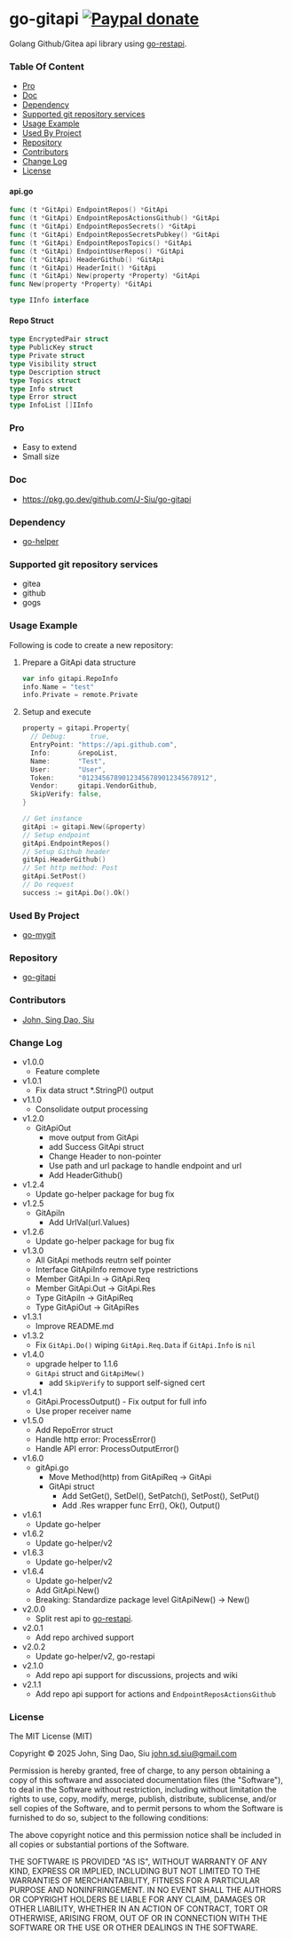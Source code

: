 # go-gitapi  [![Paypal donate](https://www.paypalobjects.com/en_US/i/btn/btn_donate_LG.gif)](https://www.paypal.com/donate/?business=HZF49NM9D35SJ&no_recurring=0&currency_code=CAD)

Golang Github/Gitea api library using [go-restapi](https://github.com/J-Siu/go-restapi).

### Table Of Content
<!-- TOC -->

- [Pro](#pro)
- [Doc](#doc)
- [Dependency](#dependency)
- [Supported git repository services](#supported-git-repository-services)
- [Usage Example](#usage-example)
- [Used By Project](#used-by-project)
- [Repository](#repository)
- [Contributors](#contributors)
- [Change Log](#change-log)
- [License](#license)

<!-- /TOC -->
<!--more-->

#### api.go

```go
func (t *GitApi) EndpointRepos() *GitApi
func (t *GitApi) EndpointReposActionsGithub() *GitApi
func (t *GitApi) EndpointReposSecrets() *GitApi
func (t *GitApi) EndpointReposSecretsPubkey() *GitApi
func (t *GitApi) EndpointReposTopics() *GitApi
func (t *GitApi) EndpointUserRepos() *GitApi
func (t *GitApi) HeaderGithub() *GitApi
func (t *GitApi) HeaderInit() *GitApi
func (t *GitApi) New(property *Property) *GitApi
func New(property *Property) *GitApi
```

```go
type IInfo interface
```

#### Repo Struct

```go
type EncryptedPair struct
type PublicKey struct
type Private struct
type Visibility struct
type Description struct
type Topics struct
type Info struct
type Error struct
type InfoList []IInfo
```

### Pro

- Easy to extend
- Small size

### Doc

- https://pkg.go.dev/github.com/J-Siu/go-gitapi

### Dependency

- [go-helper](https://github.com/J-Siu/go-helper)

### Supported git repository services
- gitea
- github
- gogs

### Usage Example

Following is code to create a new repository:

1. Prepare a GitApi data structure
    ```go
    var info gitapi.RepoInfo
    info.Name = "test"
    info.Private = remote.Private
    ```

2. Setup and execute
    ```go
    property = gitapi.Property{
      // Debug:      true,
      EntryPoint: "https://api.github.com",
      Info:       &repoList,
      Name:       "Test",
      User:       "User",
      Token:      "01234567890123456789012345678912",
      Vendor:     gitapi.VendorGithub,
      SkipVerify: false,
    }

    // Get instance
    gitApi := gitapi.New(&property)
    // Setup endpoint
    gitApi.EndpointRepos()
    // Setup Github header
    gitApi.HeaderGithub()
    // Set http method: Post
    gitApi.SetPost()
    // Do request
    success := gitApi.Do().Ok()
    ```

### Used By Project

- [go-mygit](https://github.com/J-Siu/go-mygit)
### Repository

- [go-gitapi](https://github.com/J-Siu/go-gitapi)

### Contributors

- [John, Sing Dao, Siu](https://github.com/J-Siu)

### Change Log

- v1.0.0
  - Feature complete
- v1.0.1
  - Fix data struct *.StringP() output
- v1.1.0
  - Consolidate output processing
- v1.2.0
  - GitApiOut
    - move output from GitApi
    - add Success
    GitApi struct
    - Change Header to non-pointer
    - Use path and url package to handle endpoint and url
    - Add HeaderGithub()
- v1.2.4
  - Update go-helper package for bug fix
- v1.2.5
  - GitApiIn
    - Add UrlVal(url.Values)
- v1.2.6
  - Update go-helper package for bug fix
- v1.3.0
  - All GitApi methods reutrn self pointer
  - Interface GitApiInfo remove type restrictions
  - Member GitApi.In -> GitApi.Req
  - Member GitApi.Out -> GitApi.Res
  - Type GitApiIn -> GitApiReq
  - Type GitApiOut -> GitApiRes
- v1.3.1
  - Improve README.md
- v1.3.2
  - Fix `GitApi.Do()` wiping `GitApi.Req.Data` if `GitApi.Info` is `nil`
- v1.4.0
  - upgrade helper to 1.1.6
  - `GitApi` struct and `GitApiMew()`
    - add `SkipVerify` to support self-signed cert
- v1.4.1
  - GitApi.ProcessOutput() - Fix output for full info
  - Use proper receiver name
- v1.5.0
  - Add RepoError struct
  - Handle http error: ProcessError()
  - Handle API error: ProcessOutputError()
- v1.6.0
  - gitApi.go
    - Move Method(http) from GitApiReq -> GitApi
    - GitApi struct
      - Add SetGet(), SetDel(), SetPatch(), SetPost(), SetPut()
      - Add .Res wrapper func Err(), Ok(), Output()
- v1.6.1
  - Update go-helper
- v1.6.2
  - Update go-helper/v2
- v1.6.3
  - Update go-helper/v2
- v1.6.4
  - Update go-helper/v2
  - Add GitApi.New()
  - Breaking: Standardize package level GitApiNew() -> New()
- v2.0.0
  - Split rest api to [go-restapi](https://github.com/J-Siu/go-restapi).
- v2.0.1
  - Add repo archived support
- v2.0.2
  - Update go-helper/v2, go-restapi
- v2.1.0
  - Add repo api support for discussions, projects and wiki
- v2.1.1
  - Add repo api support for actions and `EndpointReposActionsGithub`

### License

The MIT License (MIT)

Copyright © 2025 John, Sing Dao, Siu <john.sd.siu@gmail.com>

Permission is hereby granted, free of charge, to any person obtaining a copy of this software and associated documentation files (the "Software"), to deal in the Software without restriction, including without limitation the rights to use, copy, modify, merge, publish, distribute, sublicense, and/or sell copies of the Software, and to permit persons to whom the Software is furnished to do so, subject to the following conditions:

The above copyright notice and this permission notice shall be included in all copies or substantial portions of the Software.

THE SOFTWARE IS PROVIDED "AS IS", WITHOUT WARRANTY OF ANY KIND, EXPRESS OR IMPLIED, INCLUDING BUT NOT LIMITED TO THE WARRANTIES OF MERCHANTABILITY, FITNESS FOR A PARTICULAR PURPOSE AND NONINFRINGEMENT. IN NO EVENT SHALL THE AUTHORS OR COPYRIGHT HOLDERS BE LIABLE FOR ANY CLAIM, DAMAGES OR OTHER LIABILITY, WHETHER IN AN ACTION OF CONTRACT, TORT OR OTHERWISE, ARISING FROM, OUT OF OR IN CONNECTION WITH THE SOFTWARE OR THE USE OR OTHER DEALINGS IN THE SOFTWARE.

